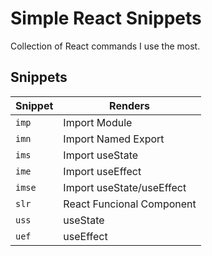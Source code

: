 # Simple React Snippets

Collection of React commands I use the most.

## Snippets

| Snippet | Renders                          |
| ------- | -------------------------------- |
| `imp`   | Import Module                    |
| `imn`   | Import Named Export              |
| `ims `  | Import useState                  |
| `ime`   | Import useEffect                 |
| `imse`  | Import useState/useEffect        |
| `slr`   | React Funcional Component        |
| `uss`   | useState                         |
| `uef`   | useEffect                        |

